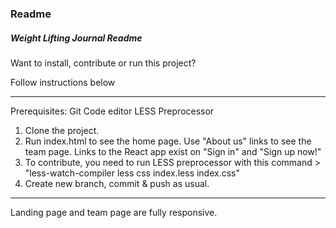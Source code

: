 ### Readme

##### Weight Lifting Journal Readme

Want to install, contribute or run this project?

Follow instructions below

----------------------------------------

Prerequisites:
Git
Code editor
LESS Preprocessor

1. Clone the project.
2. Run index.html to see the home page. Use "About us" links to see the team page. Links to the React app exist on "Sign in" and "Sign up now!"
3. To contribute, you need to run LESS preprocessor with this command > "less-watch-compiler less css index.less index.css"
4. Create new branch, commit & push as usual.

----------------------------------------

Landing page and team page are fully responsive.
